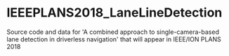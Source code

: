 # IEEEPLANS2018_LaneLineDetection
Source code and data for 'A combined approach to single-camera-based lane detection in driverless navigation' that will appear in IEEE/ION PLANS 2018
